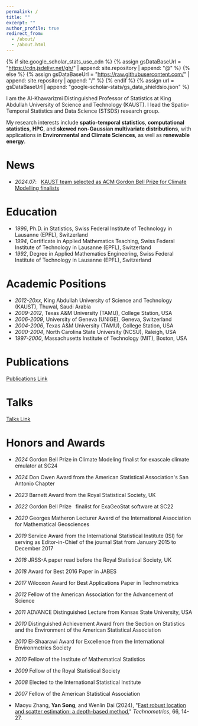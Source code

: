 ```yaml
---
permalink: /
title: ""
excerpt: ""
author_profile: true
redirect_from: 
  - /about/
  - /about.html
---
```


{% if site.google_scholar_stats_use_cdn %}
{% assign gsDataBaseUrl = "https://cdn.jsdelivr.net/gh/" | append: site.repository | append: "@" %}
{% else %}
{% assign gsDataBaseUrl = "https://raw.githubusercontent.com/" | append: site.repository | append: "/" %}
{% endif %}
{% assign url = gsDataBaseUrl | append: "google-scholar-stats/gs_data_shieldsio.json" %}

<span class='anchor' id='about-me'></span>

I am the Al-Khawarizmi Distinguished Professor of Statistics at King Abdullah University of Science and Technology (KAUST). I lead the Spatio-Temporal Statistics and Data Science (STSDS) research group.

My research interests include **spatio-temporal statistics**, **computational statistics**, **HPC**, and **skewed non-Gaussian multivariate distributions**, with applications in **Environmental and Climate Sciences**, as well as **renewable energy**. 

# News
- *2024.07*: &nbsp; [KAUST team selected as ACM Gordon Bell Prize for Climate Modelling finalists](https://cemse.kaust.edu.sa/news/kaust-team-selected-acm-gordon-bell-prize-climate-modelling-finalists)

# Education
- *1996*, Ph.D. in Statistics, Swiss Federal Institute of Technology in Lausanne (EPFL), Switzerland
- *1994*, Certificate in Applied Mathematics Teaching, Swiss Federal Institute of Technology in Lausanne (EPFL), Switzerland 
- *1992*, Degree in Applied Mathematics Engineering, Swiss Federal Institute of Technology in Lausanne (EPFL), Switzerland 

# Academic Positions
- *2012-20xx*, King Abdullah University of Science and Technology (KAUST), Thuwal, Saudi Arabia
- *2009-2012*, Texas A&M University (TAMU), College Station, USA
- *2006-2009*, University of Geneva (UNIGE), Geneva, Switzerland
- *2004-2006*, Texas A&M University (TAMU), College Station, USA
- *2000-2004*, North Carolina State University (NCSU), Raleigh, USA
- *1997-2000*, Massachusetts Institute of Technology (MIT), Boston, USA

# Publications
[Publications Link](https://marcgenton.github.io/)

# Talks
[Talks Link](https://marcgenton.github.io/)

# Honors and Awards
- *2024* Gordon Bell Prize in Climate Modeling finalist for exascale climate emulator at SC24
- *2024* Don Owen Award from the American Statistical Association's San Antonio Chapter
- *2023* Barnett Award from the Royal Statistical Society, UK
- *2022* Gordon Bell Prize  finalist for ExaGeoStat software at SC22
- *2020* Georges Matheron Lecturer Award of the International Association for Mathematical Geosciences
- *2019* Service Award from the International Statistical Institute (ISI) for serving as Editor-in-Chief of the journal Stat from January 2015 to December 2017
- *2018* JRSS-A paper read before the Royal Statistical Society, UK
- *2018* Award for Best 2016 Paper in JABES
- *2017* Wilcoxon Award for Best Applications Paper in Technometrics
- *2012* Fellow of the American Association for the Advancement of Science
- *2011* ADVANCE Distinguished Lecture from Kansas State University, USA
- *2010* Distinguished Achievement Award from the Section on Statistics and the Environment of the American Statistical Association
- *2010* El-Shaarawi Award for Excellence from the International Environmetrics Society
- *2010* Fellow of the Institute of Mathematical Statistics
- *2009* Fellow of the Royal Statistical Society
- *2008* Elected to the International Statistical Institute
- *2007* Fellow of the American Statistical Association

 



- Maoyu Zhang, **Yan Song**, and Wenlin Dai (2024), "[Fast robust location and scatter estimation: a depth-based method](https://www.tandfonline.com/doi/full/10.1080/00401706.2023.2216246)," *Technometrics*, 66, 14-27.







